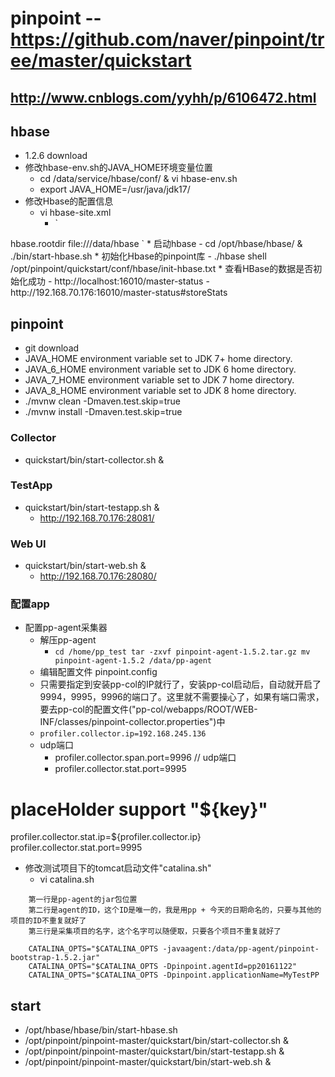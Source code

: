 #   pinpoint -- https://github.com/naver/pinpoint/tree/master/quickstart

## http://www.cnblogs.com/yyhh/p/6106472.html
##  hbase 
*   1.2.6 download
*   修改hbase-env.sh的JAVA_HOME环境变量位置
    -   cd /data/service/hbase/conf/ & vi hbase-env.sh
    -   export JAVA_HOME=/usr/java/jdk17/
*   修改Hbase的配置信息
    -   vi hbase-site.xml
        +   `<configuration>
  <property>
    <name>hbase.rootdir</name>
    <value>file:///data/hbase</value>
 </property>
</configuration>`
*   启动hbase
    -   cd /opt/hbase/hbase/ & ./bin/start-hbase.sh
*   初始化Hbase的pinpoint库
    -   ./hbase shell /opt/pinpoint/quickstart/conf/hbase/init-hbase.txt    
*   查看HBase的数据是否初始化成功
    -   http://localhost:16010/master-status
    -   http://192.168.70.176:16010/master-status#storeStats


##  pinpoint
*   git download
*   JAVA_HOME environment variable set to JDK 7+ home directory.
*   JAVA_6_HOME environment variable set to JDK 6 home directory.
*   JAVA_7_HOME environment variable set to JDK 7 home directory.
*   JAVA_8_HOME environment variable set to JDK 8 home directory.
*   ./mvnw clean  -Dmaven.test.skip=true
*   ./mvnw  install -Dmaven.test.skip=true

### Collector 
*   quickstart/bin/start-collector.sh &

### TestApp
*   quickstart/bin/start-testapp.sh &
    -   http://192.168.70.176:28081/

### Web UI 
*   quickstart/bin/start-web.sh &
    *   http://192.168.70.176:28080/

### 配置app
*   配置pp-agent采集器
    -   解压pp-agent
        +   `cd /home/pp_test
tar -zxvf pinpoint-agent-1.5.2.tar.gz
mv pinpoint-agent-1.5.2 /data/pp-agent`
    -   编辑配置文件 pinpoint.config
    -   只需要指定到安装pp-col的IP就行了，安装pp-col启动后，自动就开启了9994，9995，9996的端口了。这里就不需要操心了，如果有端口需求，要去pp-col的配置文件("pp-col/webapps/ROOT/WEB-INF/classes/pinpoint-collector.properties")中
    -   `profiler.collector.ip=192.168.245.136`
    -   udp端口 
        +   profiler.collector.span.port=9996 // udp端口
        +   profiler.collector.stat.port=9995

# placeHolder support "${key}"
profiler.collector.stat.ip=${profiler.collector.ip}
profiler.collector.stat.port=9995
*   修改测试项目下的tomcat启动文件"catalina.sh"
    -   vi catalina.sh
```    
    第一行是pp-agent的jar包位置
    第二行是agent的ID，这个ID是唯一的，我是用pp + 今天的日期命名的，只要与其他的项目的ID不重复就好了
    第三行是采集项目的名字，这个名字可以随便取，只要各个项目不重复就好了 

    CATALINA_OPTS="$CATALINA_OPTS -javaagent:/data/pp-agent/pinpoint-bootstrap-1.5.2.jar"
    CATALINA_OPTS="$CATALINA_OPTS -Dpinpoint.agentId=pp20161122"
    CATALINA_OPTS="$CATALINA_OPTS -Dpinpoint.applicationName=MyTestPP

```

## start
*   /opt/hbase/hbase/bin/start-hbase.sh
*   /opt/pinpoint/pinpoint-master/quickstart/bin/start-collector.sh &
*   /opt/pinpoint/pinpoint-master/quickstart/bin/start-testapp.sh &
*   /opt/pinpoint/pinpoint-master/quickstart/bin/start-web.sh &



